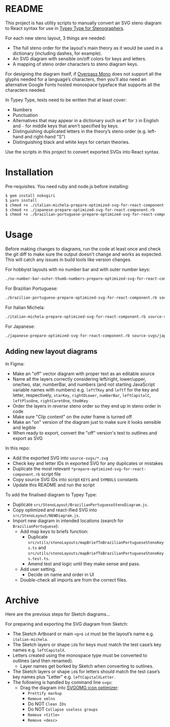 # README

This project is has utility scripts to manually convert an SVG steno diagram to React syntax for use in [Typey Type for Stenographers](https://didoesdigital.com/typey-type).

For each new steno layout, 3 things are needed:

- The full steno order for the layout's main theory as it would be used in a dictionary (including dashes, for example).
- An SVG diagram with sensible on/off colors for keys and letters.
- A mapping of steno order characters to steno diagram keys.

For designing the diagram itself, if [Overpass Mono](https://fonts.google.com/specimen/Overpass+Mono) does not support all the glyphs needed for a language’s characters, then you’ll also need an alternative Google Fonts hosted monospace typeface that supports all the characters needed.

In Typey Type, tests need to be written that at least cover:

- Numbers
- Punctuation
- Alternatives that may appear in a dictionary such as `#T` for `3` in English and `-` for middle keys that aren’t specified by keys.
- Distinguishing duplicated letters in the theory’s steno order (e.g. left-hand and right-hand "S")
- Distinguishing black and white keys for certain theories.

Use the scripts in this project to convert exported SVGs into React syntax.

# Installation

Pre-requisites. You need ruby and node.js before installing:

```sh
$ gem install nokogiri
$ yarn install
$ chmod +x ./italian-michela-prepare-optimized-svg-for-react-component.rb
$ chmod +x ./japanese-prepare-optimized-svg-for-react-component.rb
$ chmod +x ./brazilian-portuguese-prepare-optimized-svg-for-react-component.rb
```



# Usage

Before making changes to diagrams, run the code at least once and check the git diff to make sure the output doesn't change and works as expected. This will catch any issues in build tools like version changes.

For hobbyist layouts with no number bar and with outer number keys:

```sh
./no-number-bar-outer-thumb-numbers-prepare-optimized-svg-for-react-component.rb source-svgs/no-number-bar-outer-thumb-numbers.svg target-js/NoNumberBarOuterThumbNumbersStenoDiagram.js
```

For Brazilian Portuguese:

```sh
./brazilian-portuguese-prepare-optimized-svg-for-react-component.rb source-svgs/brazilian-portuguese.svg target-js/BrazilianPortugueseStenoDiagram.js
```

For Italian Michela:

```sh
./italian-michela-prepare-optimized-svg-for-react-component.rb source-svgs/italian-michela.svg target-js/ItalianMichelaStenoDiagram.js
```

For Japanese:

```sh
./japanese-prepare-optimized-svg-for-react-component.rb source-svgs/japanese.svg target-js/JapaneseStenoDiagram.js
```

## Adding new layout diagrams

In Figma:

- Make an "off" vector diagram with proper text as an editable source
- Name all the layers correctly considering left/right, lower/upper, one/two, star, numberBar, and numbers (and not starting JavaScript variable names with numbers) e.g. `leftTKey` and `leftT` for the key and letter, respectively, `starKey`, `rightDLower`, `numberBar`, `leftCapitalC`, `leftPlusOne`, `rightCaretOne`, `the8Key`
- Order the layers in *reverse* steno order so they end up in steno order in code
- Make sure "Clip content" on the outer frame is turned off
- Make an "on" version of the diagram just to make sure it looks sensible and legible
- When ready to export, convert the "off" version's text to outlines and export as SVG

In this repo:

- Add the exported SVG into `source-svgs/*.svg`
- Check key and letter IDs in exported SVG for any duplicates or mistakes
- Duplicate the most relevant `*prepare-optimized-svg-for-react-component.rb` script file
- Copy source SVG IDs into script `KEYS` and `SYMBOLS` constants
- Update this README and run the script

To add the finalised diagram to Typey Type:

- Duplicate `src/StenoLayout/BrazilianPortugueseStenoDiagram.js`.
- Copy optimized and react-ified SVG into `src/StenoLayout/NEWDiagram.js`.
- Import new diagram in intended locations (search for `BrazilianPortuguese`):
    - Add map keys to briefs function:
        - Duplicate `src/utils/stenoLayouts/mapBriefToBrazilianPortugueseStenoKeys.ts` and `src/utils/stenoLayouts/mapBriefToBrazilianPortugueseStenoKeys.test.ts`.
        - Amend test and logic until they make sense and pass.
    - Add user setting.
        - Decide on name and order in UI
    - Double-check all imports are from the correct files.



# Archive

Here are the previous steps for Sketch diagrams…

For preparing and exporting the SVG diagram from Sketch:

- The Sketch Artboard or main `<g>`s `id` must be the layout’s name e.g. `italian-michela`.
- The Sketch layers or shape `id`s for keys must match the test case’s key names e.g. `leftCapitalX`.
- Letters created using the monospace type must be converted to outlines (and then renamed).
    - Layer names get borked by Sketch when converting to outlines.
- The Sketch layers or shape `id`s for letters should match the test case’s key names plus "Letter" e.g. `leftCapitalXLetter`.
- The following is handled by command line `svgo`:
    - Drag the diagram into [SVGOMG icon optimizer](https://jakearchibald.github.io/svgomg/):
        - `Prettify markup`
        - `Remove xmlns`
        - Do NOT `Clean IDs`
        - Do NOT `Collapse useless groups`
        - `Remove <title>`
        - `Remove <desc>`

